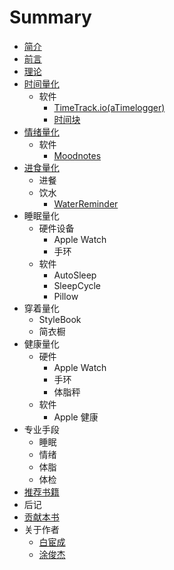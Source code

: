 # Summary

* [简介](README.md)
* [前言](preface.md)
* [理论](theory.md)
* [时间量化](time/readme.md)
    * 软件
        * [TimeTrack.io(aTimelogger)](time/timetrackio.md)
        * [时间块](time/timeblock.md)
* [情绪量化](emotion/readme.md)
    * 软件
        * [Moodnotes](emotion/moodnotes.md) 
* [进食量化](eating/readme.md)
    * 进餐
    * 饮水
        * [WaterReminder](eating/waterreminder.md)
* 睡眠量化
    * 硬件设备
        * Apple Watch
        * 手环
    * 软件
        * AutoSleep
        * SleepCycle
        * Pillow
* 穿着量化
    * StyleBook
    * 简衣橱
* 健康量化
    * 硬件
        * Apple Watch
        * 手环
        * 体脂秤
    * 软件
        * Apple 健康
* 专业手段
    * 睡眠
    * 情绪
    * 体脂
    * 体检
* [推荐书籍](books.md)
* 后记
* [贡献本书](contribute.md)
* 关于作者
    * [白宦成](authors/bestony.md)
    * [涂俊杰](authors/ffeels.md)
